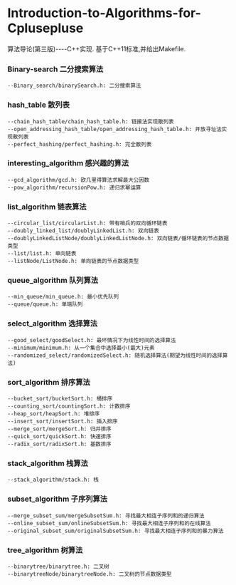 # Introduction-to-Algorithms-for-Cplusepluse
算法导论(第三版)----C++实现.
基于C++11标准,并给出Makefile.
### Binary-search 二分搜索算法
    --Binary_search/binarySearch.h: 二分搜索算法
### hash_table 散列表
    --chain_hash_table/chain_hash_table.h: 链接法实现散列表
    --open_addressing_hash_table/open_addressing_hash_table.h: 开放寻址法实现散列表
    --perfect_hashing/perfect_hashing.h: 完全散列表
### interesting_algorithm 感兴趣的算法
    --gcd_algorithm/gcd.h: 欧几里得算法求解最大公因数
    --pow_algorithm/recursionPow.h: 递归求幂运算
### list_algorithm 链表算法
    --circular_list/circularList.h: 带有哨兵的双向循环链表
    --doubly_linked_list/doublyLinkedList.h: 双向链表
    --doublyLinkedListNode/doublyLinkedListNode.h: 双向链表/循环链表的节点数据类型
    --list/list.h: 单向链表
    --listNode/ListNode.h: 单向链表的节点数据类型
### queue_algorithm 队列算法
    --min_queue/min_queue.h: 最小优先队列
    --queue/queue.h: 单端队列
### select_algorithm 选择算法
    --good_select/goodSelect.h: 最坏情况下为线性时间的选择算法
    --minimum/minimum.h: 从一个集合中选择最小(最大)元素
    --randomized_select/randomizedSelect.h: 随机选择算法(期望为线性时间的选择算法)
### sort_algorithm 排序算法
    --bucket_sort/bucketSort.h: 桶排序
    --counting_sort/countingSort.h: 计数排序
    --heap_sort/heapSort.h: 堆排序
    --insert_sort/insertSort.h: 插入排序
    --merge_sort/mergeSort.h: 归并排序
    --quick_sort/quickSort.h: 快速排序
    --radix_sort/radixSort.h: 基数排序
### stack_algorithm 栈算法
    --stack_algorithm/stack.h: 栈
### subset_algorithm 子序列算法
    --merge_subset_sum/mergeSubsetSum.h: 寻找最大相连子序列和的递归算法
    --online_subset_sum/onlineSubsetSum.h: 寻找最大相连子序列和的在线算法
    --original_subset_sum/originalSubsetSum.h: 寻找最大相连子序列和的暴力算法
### tree_algorithm 树算法
    --binarytree/binarytree.h: 二叉树
    --binarytreeNode/binarytreeNode.h: 二叉树的节点数据类型
